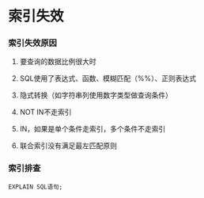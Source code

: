 # 索引失效



### 索引失效原因

1. 要查询的数据比例很大时

2. SQL使用了表达式、函数、模糊匹配（%%）、正则表达式

3. 隐式转换（如字符串列使用数字类型做查询条件）

4. NOT IN不走索引

5. IN，如果是单个条件走索引，多个条件不走索引

6. 联合索引没有满足最左匹配原则


### 索引排查

```mysql
EXPLAIN SQL语句; 
```

